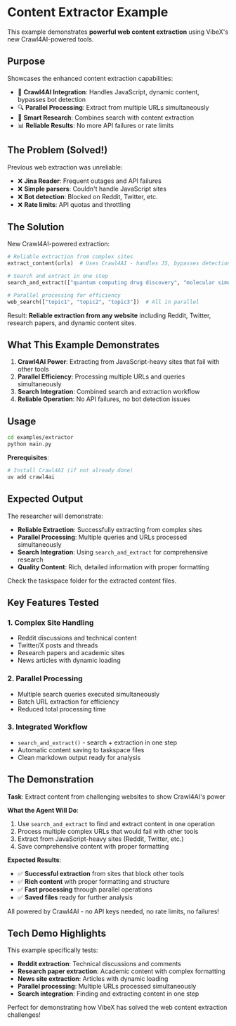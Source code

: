 # Content Extractor Example

This example demonstrates **powerful web content extraction** using VibeX's new Crawl4AI-powered tools.

## Purpose

Showcases the enhanced content extraction capabilities:

- 🚀 **Crawl4AI Integration**: Handles JavaScript, dynamic content, bypasses bot detection
- 🔍 **Parallel Processing**: Extract from multiple URLs simultaneously
- 🧠 **Smart Research**: Combines search with content extraction
- 📊 **Reliable Results**: No more API failures or rate limits

## The Problem (Solved!)

Previous web extraction was unreliable:

- ❌ **Jina Reader**: Frequent outages and API failures
- ❌ **Simple parsers**: Couldn't handle JavaScript sites
- ❌ **Bot detection**: Blocked on Reddit, Twitter, etc.
- ❌ **Rate limits**: API quotas and throttling

## The Solution

New Crawl4AI-powered extraction:

```python
# Reliable extraction from complex sites
extract_content(urls)  # Uses Crawl4AI - handles JS, bypasses detection

# Search and extract in one step
search_and_extract(["quantum computing drug discovery", "molecular simulation"])

# Parallel processing for efficiency
web_search(["topic1", "topic2", "topic3"])  # All in parallel
```

Result: **Reliable extraction from any website** including Reddit, Twitter, research papers, and dynamic content sites.

## What This Example Demonstrates

1. **Crawl4AI Power**: Extracting from JavaScript-heavy sites that fail with other tools
2. **Parallel Efficiency**: Processing multiple URLs and queries simultaneously
3. **Search Integration**: Combined search and extraction workflow
4. **Reliable Operation**: No API failures, no bot detection issues

## Usage

```bash
cd examples/extractor
python main.py
```

**Prerequisites**:

```bash
# Install Crawl4AI (if not already done)
uv add crawl4ai
```

## Expected Output

The researcher will demonstrate:

- **Reliable Extraction**: Successfully extracting from complex sites
- **Parallel Processing**: Multiple queries and URLs processed simultaneously
- **Search Integration**: Using `search_and_extract` for comprehensive research
- **Quality Content**: Rich, detailed information with proper formatting

Check the taskspace folder for the extracted content files.

## Key Features Tested

### 1. **Complex Site Handling**

- Reddit discussions and technical content
- Twitter/X posts and threads
- Research papers and academic sites
- News articles with dynamic loading

### 2. **Parallel Processing**

- Multiple search queries executed simultaneously
- Batch URL extraction for efficiency
- Reduced total processing time

### 3. **Integrated Workflow**

- `search_and_extract()` - search + extraction in one step
- Automatic content saving to taskspace files
- Clean markdown output ready for analysis

## The Demonstration

**Task**: Extract content from challenging websites to show Crawl4AI's power

**What the Agent Will Do**:

1. Use `search_and_extract` to find and extract content in one operation
2. Process multiple complex URLs that would fail with other tools
3. Extract from JavaScript-heavy sites (Reddit, Twitter, etc.)
4. Save comprehensive content with proper formatting

**Expected Results**:

- ✅ **Successful extraction** from sites that block other tools
- ✅ **Rich content** with proper formatting and structure
- ✅ **Fast processing** through parallel operations
- ✅ **Saved files** ready for further analysis

All powered by Crawl4AI - no API keys needed, no rate limits, no failures!

## Tech Demo Highlights

This example specifically tests:

- **Reddit extraction**: Technical discussions and comments
- **Research paper extraction**: Academic content with complex formatting
- **News site extraction**: Articles with dynamic loading
- **Parallel processing**: Multiple URLs processed simultaneously
- **Search integration**: Finding and extracting content in one step

Perfect for demonstrating how VibeX has solved the web content extraction challenges!
